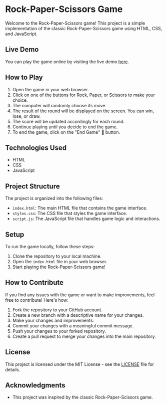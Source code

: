 # Rock-Paper-Scissors Game

Welcome to the Rock-Paper-Scissors game! This project is a simple implementation of the classic Rock-Paper-Scissors game using HTML, CSS, and JavaScript.

## Live Demo

You can play the game online by visiting the live demo [here](https://rahulshah8383.github.io/Rock-Paper-Scissors/).

## How to Play

1. Open the game in your web browser.
2. Click on one of the buttons for Rock, Paper, or Scissors to make your choice.
3. The computer will randomly choose its move.
4. The result of the round will be displayed on the screen. You can win, lose, or draw.
5. The score will be updated accordingly for each round.
6. Continue playing until you decide to end the game.
7. To end the game, click on the "End Game" 🔴 button.

## Technologies Used

- HTML
- CSS
- JavaScript

## Project Structure

The project is organized into the following files:

- `index.html`: The main HTML file that contains the game interface.
- `styles.css`: The CSS file that styles the game interface.
- `script.js`: The JavaScript file that handles game logic and interactions.


## Setup

To run the game locally, follow these steps:

1. Clone the repository to your local machine.
2. Open the `index.html` file in your web browser.
3. Start playing the Rock-Paper-Scissors game!

## How to Contribute

If you find any issues with the game or want to make improvements, feel free to contribute! Here's how:

1. Fork the repository to your GitHub account.
2. Create a new branch with a descriptive name for your changes.
3. Make your changes and improvements.
4. Commit your changes with a meaningful commit message.
5. Push your changes to your forked repository.
6. Create a pull request to merge your changes into the main repository.

## License

This project is licensed under the MIT License - see the [LICENSE](LICENSE) file for details.

## Acknowledgments

- This project was inspired by the classic Rock-Paper-Scissors game.
